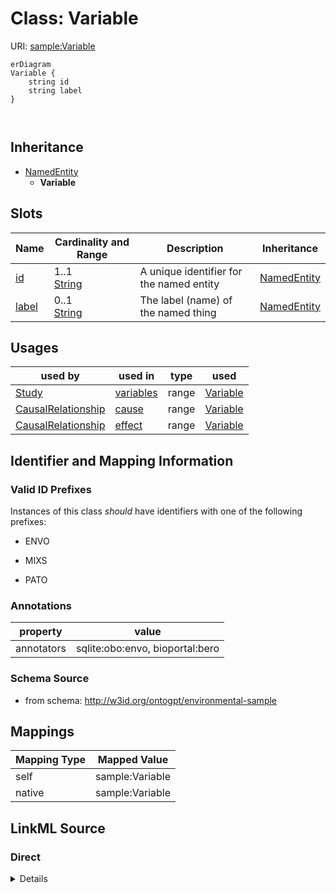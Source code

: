# Class: Variable



URI: [sample:Variable](http://w3id.org/ontogpt/environmental-sample/Variable)


```mermaid
erDiagram
Variable {
    string id  
    string label  
}



```




## Inheritance
* [NamedEntity](NamedEntity.md)
    * **Variable**



## Slots

| Name | Cardinality and Range | Description | Inheritance |
| ---  | --- | --- | --- |
| [id](id.md) | 1..1 <br/> [String](String.md) | A unique identifier for the named entity | [NamedEntity](NamedEntity.md) |
| [label](label.md) | 0..1 <br/> [String](String.md) | The label (name) of the named thing | [NamedEntity](NamedEntity.md) |





## Usages

| used by | used in | type | used |
| ---  | --- | --- | --- |
| [Study](Study.md) | [variables](variables.md) | range | [Variable](Variable.md) |
| [CausalRelationship](CausalRelationship.md) | [cause](cause.md) | range | [Variable](Variable.md) |
| [CausalRelationship](CausalRelationship.md) | [effect](effect.md) | range | [Variable](Variable.md) |






## Identifier and Mapping Information


### Valid ID Prefixes

Instances of this class *should* have identifiers with one of the following prefixes:

* ENVO

* MIXS

* PATO






### Annotations

| property | value |
| --- | --- |
| annotators | sqlite:obo:envo, bioportal:bero |



### Schema Source


* from schema: http://w3id.org/ontogpt/environmental-sample





## Mappings

| Mapping Type | Mapped Value |
| ---  | ---  |
| self | sample:Variable |
| native | sample:Variable |





## LinkML Source

<!-- TODO: investigate https://stackoverflow.com/questions/37606292/how-to-create-tabbed-code-blocks-in-mkdocs-or-sphinx -->

### Direct

<details>
```yaml
name: Variable
id_prefixes:
- ENVO
- MIXS
- PATO
annotations:
  annotators:
    tag: annotators
    value: sqlite:obo:envo, bioportal:bero
from_schema: http://w3id.org/ontogpt/environmental-sample
rank: 1000
is_a: NamedEntity

```
</details>

### Induced

<details>
```yaml
name: Variable
id_prefixes:
- ENVO
- MIXS
- PATO
annotations:
  annotators:
    tag: annotators
    value: sqlite:obo:envo, bioportal:bero
from_schema: http://w3id.org/ontogpt/environmental-sample
rank: 1000
is_a: NamedEntity
attributes:
  id:
    name: id
    annotations:
      prompt.skip:
        tag: prompt.skip
        value: 'true'
    description: A unique identifier for the named entity
    comments:
    - this is populated during the grounding and normalization step
    from_schema: http://w3id.org/ontogpt/environmental-sample
    rank: 1000
    identifier: true
    alias: id
    owner: Variable
    domain_of:
    - NamedEntity
    - Publication
    range: string
  label:
    name: label
    annotations:
      owl:
        tag: owl
        value: AnnotationProperty, AnnotationAssertion
    description: The label (name) of the named thing
    from_schema: http://w3id.org/ontogpt/environmental-sample
    aliases:
    - name
    rank: 1000
    slot_uri: rdfs:label
    alias: label
    owner: Variable
    domain_of:
    - NamedEntity
    range: string

```
</details>